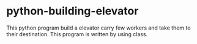 # python-building-elevator
This python program build a elevator carry few workers and take them to their destination.
This program is written by using class.

